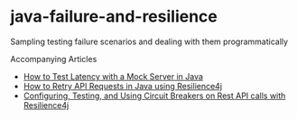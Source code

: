 # java-failure-and-resilience
Sampling testing failure scenarios and dealing with them programmatically

Accompanying Articles

- [How to Test Latency with a Mock Server in Java](https://nickolasfisher.com/blog/How-to-Test-Latency-with-a-Mock-Server-in-Java)
- [How to Retry API Requests in Java using Resilience4j](https://nickolasfisher.com/blog/How-to-Retry-API-Requests-in-Java-using-Resilience4j)
- [Configuring, Testing, and Using Circuit Breakers on Rest API calls with Resilience4j](https://nickolasfisher.com/blog/Configuring-Testing-and-Using-Circuit-Breakers-on-Rest-API-calls-with-Resilience4j)

